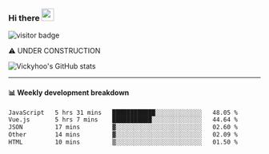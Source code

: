 ### Hi there <a href="https://www.gautamkrishnar.com/"><img src="https://media.giphy.com/media/hvRJCLFzcasrR4ia7z/giphy.gif" width="25px"></a>

![visitor badge](https://visitor-badge.glitch.me/badge?page_id=vickyhoo.vickyhoo&left_color=black&right_color=cornflowerblue)

⚠️ UNDER CONSTRUCTION

![Vickyhoo's GitHub stats](https://github-readme-stats.vercel.app/api?username=vickyhoo&theme=react&show_icons=true&count_private=true)

---

#### :bar_chart: Weekly development breakdown

<!--START_SECTION:waka-->

```txt
JavaScript   5 hrs 31 mins   ████████████░░░░░░░░░░░░░   48.05 %
Vue.js       5 hrs 7 mins    ███████████░░░░░░░░░░░░░░   44.64 %
JSON         17 mins         ▓░░░░░░░░░░░░░░░░░░░░░░░░   02.60 %
Other        14 mins         ▓░░░░░░░░░░░░░░░░░░░░░░░░   02.09 %
HTML         10 mins         ▒░░░░░░░░░░░░░░░░░░░░░░░░   01.50 %
```

<!--END_SECTION:waka-->


<!--
**vickyhoo/vickyhoo** is a ✨ _special_ ✨ repository because its `README.md` (this file) appears on your GitHub profile.

Here are some ideas to get you started:

- 🔭 I’m currently working on ...
- 🌱 I’m currently learning ...
- 👯 I’m looking to collaborate on ...
- 🤔 I’m looking for help with ...
- 💬 Ask me about ...
- 📫 How to reach me: ...
- 😄 Pronouns: ...
- ⚡ Fun fact: ...
-->

